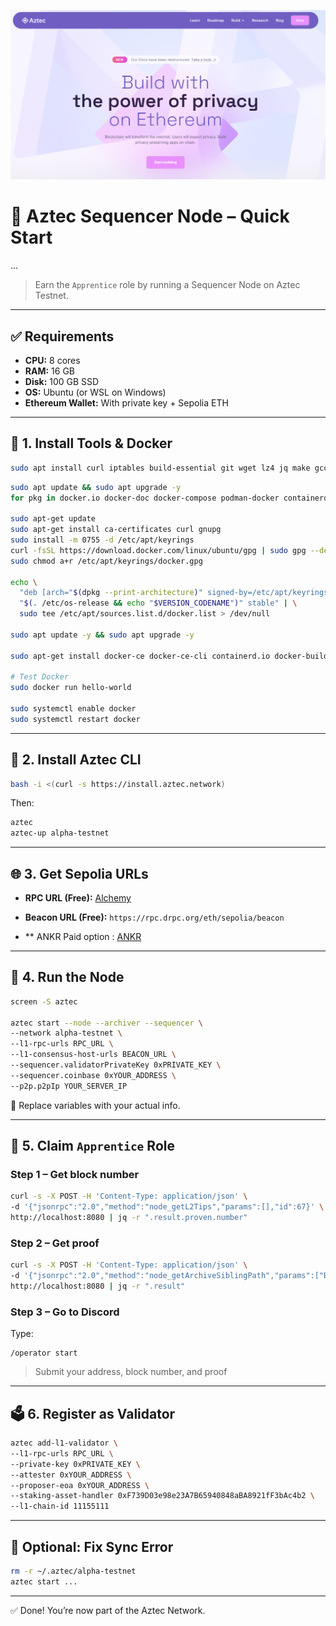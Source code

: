 ![Aztec Banner](https://raw.githubusercontent.com/0xAJPanda/Aztec/main/bannerAztec.png)

# 🚀 Aztec Sequencer Node – Quick Start
...


> Earn the `Apprentice` role by running a Sequencer Node on Aztec Testnet.

---

## ✅ Requirements

- **CPU:** 8 cores  
- **RAM:** 16 GB  
- **Disk:** 100 GB SSD  
- **OS:** Ubuntu (or WSL on Windows)  
- **Ethereum Wallet:** With private key + Sepolia ETH  

---

## 🔧 1. Install Tools & Docker

```bash
sudo apt install curl iptables build-essential git wget lz4 jq make gcc nano automake autoconf tmux htop nvme-cli libgbm1 pkg-config libssl-dev libleveldb-dev tar clang bsdmainutils ncdu unzip libleveldb-dev  -y
```

```bash
sudo apt update && sudo apt upgrade -y
for pkg in docker.io docker-doc docker-compose podman-docker containerd runc; do sudo apt-get remove $pkg; done

sudo apt-get update
sudo apt-get install ca-certificates curl gnupg
sudo install -m 0755 -d /etc/apt/keyrings
curl -fsSL https://download.docker.com/linux/ubuntu/gpg | sudo gpg --dearmor -o /etc/apt/keyrings/docker.gpg
sudo chmod a+r /etc/apt/keyrings/docker.gpg

echo \
  "deb [arch="$(dpkg --print-architecture)" signed-by=/etc/apt/keyrings/docker.gpg] https://download.docker.com/linux/ubuntu \
  "$(. /etc/os-release && echo "$VERSION_CODENAME")" stable" | \
  sudo tee /etc/apt/sources.list.d/docker.list > /dev/null

sudo apt update -y && sudo apt upgrade -y

sudo apt-get install docker-ce docker-ce-cli containerd.io docker-buildx-plugin docker-compose-plugin

# Test Docker
sudo docker run hello-world

sudo systemctl enable docker
sudo systemctl restart docker
```

---

## 🧱 2. Install Aztec CLI

```bash
bash -i <(curl -s https://install.aztec.network)
```

Then:
```bash
aztec
aztec-up alpha-testnet
```

---

## 🌐 3. Get Sepolia URLs

- **RPC URL (Free):** [Alchemy](https://dashboard.alchemy.com/)  
- **Beacon URL (Free):** `https://rpc.drpc.org/eth/sepolia/beacon`


- ** ANKR Paid option : [ANKR](https://www.ankr.com/rpc/?utm_referral=q47m74p398)

---

## 🏃 4. Run the Node

```bash
screen -S aztec

aztec start --node --archiver --sequencer \
--network alpha-testnet \
--l1-rpc-urls RPC_URL \
--l1-consensus-host-urls BEACON_URL \
--sequencer.validatorPrivateKey 0xPRIVATE_KEY \
--sequencer.coinbase 0xYOUR_ADDRESS \
--p2p.p2pIp YOUR_SERVER_IP
```

🔁 Replace variables with your actual info.

---

## 🏅 5. Claim `Apprentice` Role

### Step 1 – Get block number
```bash
curl -s -X POST -H 'Content-Type: application/json' \
-d '{"jsonrpc":"2.0","method":"node_getL2Tips","params":[],"id":67}' \
http://localhost:8080 | jq -r ".result.proven.number"
```

### Step 2 – Get proof
```bash
curl -s -X POST -H 'Content-Type: application/json' \
-d '{"jsonrpc":"2.0","method":"node_getArchiveSiblingPath","params":["BLOCK","BLOCK"],"id":67}' \
http://localhost:8080 | jq -r ".result"
```

### Step 3 – Go to Discord  
Type:
```
/operator start
```
> Submit your address, block number, and proof

---

## 🗳️ 6. Register as Validator

```bash
aztec add-l1-validator \
--l1-rpc-urls RPC_URL \
--private-key 0xPRIVATE_KEY \
--attester 0xYOUR_ADDRESS \
--proposer-eoa 0xYOUR_ADDRESS \
--staking-asset-handler 0xF739D03e98e23A7B65940848aBA8921fF3bAc4b2 \
--l1-chain-id 11155111
```

---

## 🧹 Optional: Fix Sync Error

```bash
rm -r ~/.aztec/alpha-testnet
aztec start ...
```

---

✅ Done! You’re now part of the Aztec Network.
